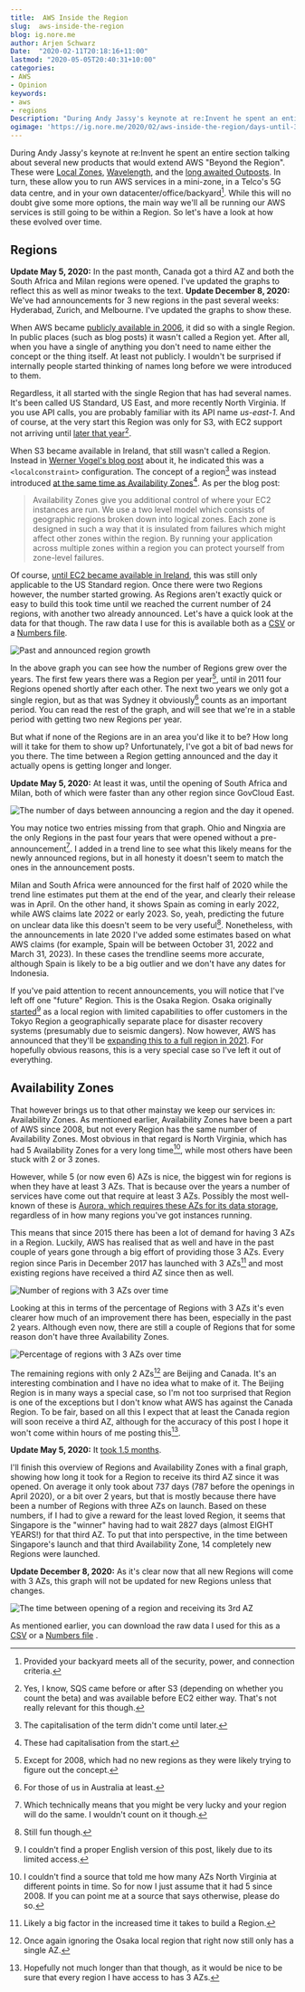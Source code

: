 ```yaml
---
title:  AWS Inside the Region
slug:  aws-inside-the-region
blog: ig.nore.me
author: Arjen Schwarz
Date:  "2020-02-11T20:18:16+11:00"
lastmod: "2020-05-05T20:40:31+10:00"
categories:
- AWS
- Opinion
keywords:
- aws
- regions
Description: "During Andy Jassy's keynote at re:Invent he spent an entire section talking about several new products that would extend AWS 'Beyond the Region'. While this will no doubt give some more options, the main way we'll all be running our AWS services is still going to be within a Region. So let's have a look at how these evolved over time."
ogimage: 'https://ig.nore.me/2020/02/aws-inside-the-region/days-until-3rd-az.png'
---
```


During Andy Jassy's keynote at re:Invent he spent an entire section talking about several new products that would extend AWS "Beyond the Region". These were [Local Zones](https://aws.amazon.com/blogs/aws/aws-now-available-from-a-local-zone-in-los-angeles/), [Wavelength](https://aws.amazon.com/wavelength/), and the [long awaited Outposts](https://aws.amazon.com/blogs/aws/aws-outposts-now-available-order-your-racks-today/). In turn, these allow you to run AWS services in a mini-zone, in a Telco's 5G data centre, and in your own datacenter/office/backyard[^1]. While this will no doubt give some more options, the main way we'll all be running our AWS services is still going to be within a Region. So let's have a look at how these evolved over time.

## Regions

<div class='ignoreme-update'>
<strong>Update May 5, 2020:</strong> In the past month, Canada got a third AZ and both the South Africa and Milan regions were opened. I've updated the graphs to reflect this as well as minor tweaks to the text.
<strong>Update December 8, 2020:</strong> We've had announcements for 3 new regions in the past several weeks: Hyderabad, Zurich, and Melbourne. I've updated the graphs to show these.
</div>


When AWS became [publicly available in 2006](https://aws.amazon.com/blogs/aws/amazon_ec2_beta/), it did so with a single Region. In public places (such as blog posts) it wasn't called a Region yet. After all, when you have a single of anything you don't need to name either the concept or the thing itself. At least not publicly. I wouldn't be surprised if internally people started thinking of names long before we were introduced to them.

Regardless, it all started with the single Region that has had several names. It's been called US Standard, US East, and more recently North Virginia. If you use API calls, you are probably familiar with its API name *us-east-1*. And of course, at the very start this Region was only for S3, with EC2 support not arriving until [later that year](https://aws.amazon.com/blogs/aws/amazon_ec2_beta/)[^2].

When S3 became available in Ireland, that still wasn't called a Region. Instead in [Werner Vogel's blog post](https://www.allthingsdistributed.com/2007/11/amazon_s3_in_europe.html) about it, he indicated this was a `<localconstraint>` configuration. The concept of a region[^3] was instead introduced [at the same time as Availability Zones](https://aws.amazon.com/blogs/aws/new-ec2-feature/)[^4].  As per the blog post:

> Availability Zones give you additional control of where your EC2 instances are run. We use a two level model which consists of geographic regions broken down into logical zones. Each zone is designed in such a way that it is insulated from failures which might affect other zones within the region. By running your application across multiple zones within a region you can protect yourself from zone-level failures.

Of course, [until EC2 became available in Ireland](https://aws.amazon.com/blogs/aws/amazon-ec2-crosses-the-atlantic/), this was still only applicable to the US Standard region. Once there were two Regions however, the number started growing. As Regions aren't exactly quick or easy to build this took time until we reached the current number of 24 regions, with another two already announced. Let's have a quick look at the data for that though. The raw data I use for this is available both as a [CSV](/2020/02/aws-inside-the-region/aws-regions-and-azs.csv) or a [Numbers file](/2020/02/aws-inside-the-region/aws-regions-and-azs.numbers).

![Past and announced region growth](/2020/02/aws-inside-the-region/regions-opened-2020-05.png)

In the above graph you can see how the number of Regions grew over the years. The first few years there was a Region per year[^5], until in 2011 four Regions opened shortly after each other. The next two years we only got a single region, but as that was Sydney it obviously[^6] counts as an important period. You can read the rest of the graph, and will see that we're in a stable period with getting two new Regions per year.

But what if none of the Regions are in an area you'd like it to be? How long will it take for them to show up? Unfortunately, I've got a bit of bad news for you there. The time between a Region getting announced and the day it actually opens is getting longer and longer.

<div class='ignoreme-update' style="margin-bottom:1em;">
<strong>Update May 5, 2020:</strong> At least it was, until the opening of South Africa and Milan, both of which were faster than any other region since GovCloud East.
</div>

![The number of days between announcing a region and the day it opened.](/2020/02/aws-inside-the-region/announcement-to-opening-2020-12.png)

You may notice two entries missing from that graph. Ohio and Ningxia are the only Regions in the past four years that were opened without a pre-announcement[^7]. I added in a trend line to see what this likely means for the newly announced regions, but in all honesty it doesn't seem to match the ones in the announcement posts.

Milan and South Africa were announced for the first half of 2020 while the trend line estimates put them at the end of the year, and clearly their release was in April. On the other hand, it shows Spain as coming in early 2022, while AWS claims late 2022 or early 2023. So, yeah, predicting the future on unclear data like this doesn't seem to be very useful[^8]. Nonetheless, with the announcements in late 2020 I've added some estimates based on what AWS claims (for example, Spain will be between October 31, 2022 and March 31, 2023). In these cases the trendline seems more accurate, although Spain is likely to be a big outlier and we don't have any dates for Indonesia.

If you've paid attention to recent announcements, you will notice that I've left off one "future" Region. This is the Osaka Region. Osaka originally [started](https://aws.amazon.com/jp/blogs/news/osaka-local-region-launch-2018feb/)[^9] as a local region with limited capabilities to offer customers in the Tokyo Region a geographically separate place for disaster recovery systems (presumably due to seismic dangers). Now however, AWS has announced that they'll be [expanding this to a full region in 2021](https://aws.amazon.com/blogs/aws/in-the-works-aws-osaka-local-region-expansion-to-full-region/). For hopefully obvious reasons, this is a very special case so I've left it out of everything.

## Availability Zones

That however brings us to that other mainstay we keep our services in: Availability Zones. As mentioned earlier, Availability Zones have been a part of AWS since 2008, but not every Region has the same number of Availability Zones. Most obvious in that regard is North Virginia, which has had 5 Availability Zones for a very long time[^10], while most others have been stuck with 2 or 3 zones.

However, while 5 (or now even 6) AZs is nice, the biggest win for regions is when they have at least 3 AZs. That is because over the years a number of services have come out that require at least 3 AZs. Possibly the most well-known of these is [Aurora, which requires these AZs for its data storage](https://aws.amazon.com/blogs/aws/highly-scalable-mysql-compat-rds-db-engine/), regardless of in how many regions you've got instances running.

This means that since 2015 there has been a lot of demand for having 3 AZs in a Region. Luckily, AWS has realised that as well and have in the past couple of years gone through a big effort of providing those 3 AZs. Every region since Paris in December 2017 has launched with 3 AZs[^11] and most existing regions have received a third AZ since then as well.

![Number of regions with 3 AZs over time](/2020/02/aws-inside-the-region/regions-with-3rd-az-2020-05.png)

Looking at this in terms of the percentage of Regions with 3 AZs it's even clearer how much of an improvement there has been, especially in the past 2 years. Although even now, there are still a couple of Regions that for some reason don't have three Availability Zones.

![Percentage of regions with 3 AZs over time](/2020/02/aws-inside-the-region/percentage-3-azs-2020-05.png)

The remaining regions with only 2 AZs[^12] are Beijing and Canada. It's an interesting combination and I have no idea what to make of it. The Beijing Region is in many ways a special case, so I'm not too surprised that Region is one of the exceptions but I don't know what AWS has against the Canada Region. To be fair, based on all this I expect that at least the Canada region will soon receive a third AZ, although for the accuracy of this post I hope it won't come within hours of me posting this[^13].

<div class='ignoreme-update'>
<strong>Update May 5, 2020:</strong> It <a href="https://aws.amazon.com/about-aws/whats-new/2020/03/aws-canada-central-region-adds-third-availability-zone/">took 1.5 months</a>.
</div>

I'll finish this overview of Regions and Availability Zones with a final graph, showing how long it took for a Region to receive its third AZ since it was opened. On average it only took about 737 days (787 before the openings in April 2020), or a bit over 2 years, but that is mostly because there have been a number of Regions with three AZs on launch. Based on these numbers, if I had to give a reward for the least loved Region, it seems that Singapore is the "winner" having had to wait 2827 days (almost EIGHT YEARS!) for that third AZ. To put that into perspective, in the time between Singapore's launch and that third Availability Zone, 14 completely new Regions were launched.

<div class='ignoreme-update'  style="margin-bottom:1em;">
<strong>Update December 8, 2020:</strong> As it's clear now that all new Regions will come with 3 AZs, this graph will not be updated for new Regions unless that changes.
</div>

![The time between opening of a region and receiving its 3rd AZ](/2020/02/aws-inside-the-region/days-until-3rd-az-2020-05.png)

As mentioned earlier, you can download the raw data I used for this as a [CSV](/2020/02/aws-inside-the-region/aws-regions-and-azs.csv) or a [Numbers file](/2020/02/aws-inside-the-region/aws-regions-and-azs.numbers)
.

[^1]:	Provided your backyard meets all of the security, power, and connection criteria.

[^2]:	Yes, I know, SQS came before or after S3 (depending on whether you count the beta) and was available before EC2 either way. That's not really relevant for this though.

[^3]:	The capitalisation of the term didn't come until later.

[^4]:	These had capitalisation from the start.

[^5]:	Except for 2008, which had no new regions as they were likely trying to figure out the concept.

[^6]:	For those of us in Australia at least.

[^7]:	Which technically means that you might be very lucky and your region will do the same. I wouldn't count on it though.

[^8]:	Still fun though.

[^9]:	I couldn't find a proper English version of this post, likely due to its limited access.

[^10]:	I couldn't find a source that told me how many AZs North Virginia at different points in time. So for now I just assume that it had 5 since 2008. If you can point me at a source that says otherwise, please do so.

[^11]:	Likely a big factor in the increased time it takes to build a Region.

[^12]:	Once again ignoring the Osaka local region that right now still only has a single AZ.

[^13]:	Hopefully not much longer than that though, as it would be nice to be sure that every region I have access to has 3 AZs.